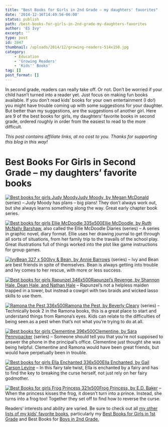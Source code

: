```yaml
---
title: "Best Books for Girls in 2nd Grade – my daughters' favorites"
date: '2014-12-16T14:49:56-06:00'
status: publish
path: /best-books-for-girls-in-2nd-grade-my-daughters-favorites
author: 'ES Ivy'
excerpt: ''
type: post
id: 2847
thumbnail: /uploads/2014/12/growing-readers-514x150.jpg
category:
    - Education
    - 'Growing Readers'
    - 'Kids'' Books'
tag: []
post_format: []
---
```

In second grade, readers can really take off. Or not. Don’t be worried if your child hasn’t turned into a reader yet. Just focus on making fun books available. If you don’t read kids’ books for your own entertainment (I do!) you might have trouble coming up with some suggestions for your daughter. But better than my suggestions, are the suggestions of another girl. Here are 9 of the best books for girls, my daughters’ favorite books in second grade, ordered roughly in order from the easiest to read to the more difficult.

*This post contains affiliate links, at no cost to you. Thanks for supporting this blog in this way!*

Best Books For Girls in Second Grade – my daughters’ favorite books
===================================================================

[![Best books for girls Judy Moody](/uploads/2014/12/Judy-Moody-451x500.jpg)Judy Moody, by Megan McDonald](http://www.amazon.com/gp/product/0763654116/ref=as_li_qf_sp_asin_il_tl?ie=UTF8&camp=1789&creative=9325&creativeASIN=0763654116&linkCode=as2&tag=esiv-20&linkId=5KYTYYSEVQ2EOTHP) (series) – Judy Moody has plans – big plans! They don’t always work out, but she always learns something along the way. Great early chapter book series.

[![Best books for girls Ellie McDoodle 335x500](/uploads/2014/12/Ellie-McDoodle-335x500.jpg)Ellie McDoodle, by Ruth McNally Barshaw](http://www.amazon.com/gp/product/1599907151/ref=as_li_qf_sp_asin_il_tl?ie=UTF8&camp=1789&creative=9325&creativeASIN=1599907151&linkCode=as2&tag=esiv-20&linkId=O4SH7LAX4COGRAY2), also called the Ellie McDoodle Diaries (series) – A series in graphic novel, diary format. Ellie uses her drawing journal to get through all sorts of situations, from her family trip to the travails of the school play. Great illustrations full of things worked into the plot like game instructions for group games.

[![IvyBean 327 x 500](/uploads/2014/12/IvyBean-327-x-500.jpg)Ivy &amp; Bean, by Annie Barrows](http://www.amazon.com/gp/product/0811864952/ref=as_li_qf_sp_asin_il_tl?ie=UTF8&camp=1789&creative=9325&creativeASIN=0811864952&linkCode=as2&tag=esiv-20&linkId=CMUQIXCTAJYPRGCS) (series) – Ivy and Bean are best friends in spite of themselves. Bean is always getting into trouble and Ivy comes to her rescue, with more or less success.

[![Best books for girls Rapunzel 346x500](/uploads/2014/12/Rapunzel-346x500.jpg)Rapunzel’s Revenge, by Shannon Hale, Dean Hale, and Nathan Hale](http://www.amazon.com/gp/product/1599902885/ref=as_li_qf_sp_asin_il_tl?ie=UTF8&camp=1789&creative=9325&creativeASIN=1599902885&linkCode=as2&tag=esiv-20&linkId=NU7FTYLRNHSMBE7G) – Rapunzel’s not a helpless maiden trapped in a tower, but instead a cowgirl with two braids and wicked lasso skills to use them.

[![Ramona the Pest 336x500](/uploads/2014/12/Ramona-the-Pest-336x500.jpg)Ramona the Pest, by Beverly Cleary](http://www.amazon.com/gp/product/0380709546/ref=as_li_qf_sp_asin_il_tl?ie=UTF8&camp=1789&creative=9325&creativeASIN=0380709546&linkCode=as2&tag=esiv-20&linkId=Z4NMCZUB4OYK27JF) (series) – Technically book 2 in the Ramona books, this is a great place to start and understand things from Ramona’s eyes. Kids can relate to the difficulties of being seen as a pest when that’s not what you’re trying to do at all.

[![Best books for girls Clementine 396x500](/uploads/2014/12/Clementine-396x500.jpg)Clementine, by Sara Pennypacker](http://www.amazon.com/gp/product/1423153731/ref=as_li_qf_sp_asin_il_tl?ie=UTF8&camp=1789&creative=9325&creativeASIN=1423153731&linkCode=as2&tag=esiv-20&linkId=F7QJR4BALSRA5MS2) (series) – Someone should tell you that you’re not supposed to answer the phone in the principal’s office. Clementine just thought she was being helpful. Clementine and Ramona would have been great friends, but would have perpetually been in trouble.

[![Best books for girls Ella Enchanted 336x500](/uploads/2014/12/Ella-Enchanted-336x500.jpg)Ella Enchanted, by Gail Carson Levine](http://www.amazon.com/gp/product/0064407055/ref=as_li_qf_sp_asin_il_tl?ie=UTF8&camp=1789&creative=9325&creativeASIN=0064407055&linkCode=as2&tag=esiv-20&linkId=73OWXBALAFMY5PLP) – In this fairy tale twist, Ella is enchanted by a fairy and has to find the key to breaking the curse herself, not just rely on her fairy godmother.

[![Best Books for girls Frog Princess 321x500](/uploads/2014/12/Frog-Princess-321x500.jpg)Frog Princess, by E.D. Baker](http://www.amazon.com/gp/product/1582349231/ref=as_li_qf_sp_asin_il_tl?ie=UTF8&camp=1789&creative=9325&creativeASIN=1582349231&linkCode=as2&tag=esiv-20&linkId=475Q5HKSGSOGX657) – When the princess kisses the frog, it doesn’t turn into a prince. Instead, she turns into a frog too! Together they set off to find how to reverse the curse.

Readers’ interests and ability are varied. Be sure to check out all [my other lists of my kids’ favorite books](http://192.168.1.34:4945/draft2774), particularly my [Best Books for Girls in 1st Grade](http://192.168.1.34:4945/draft2806) and Best Books for [Boys in 2nd Grade.](http://192.168.1.34:4945/draft2793)